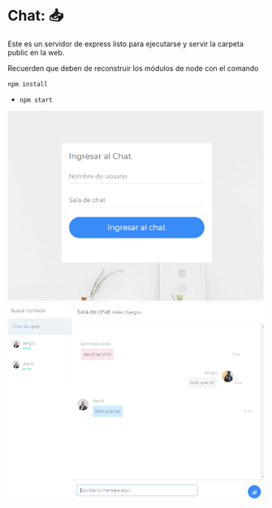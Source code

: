 # Chat: 📥

Este es un servidor de express listo para ejecutarse y servir la carpeta public en la web.

Recuerden que deben de reconstruir los módulos de node con el comando

```
npm install
```

- `npm start`

![Captura de pantalla](./public/captura1.png)
![Captura de pantalla](./public/captura2.png)
